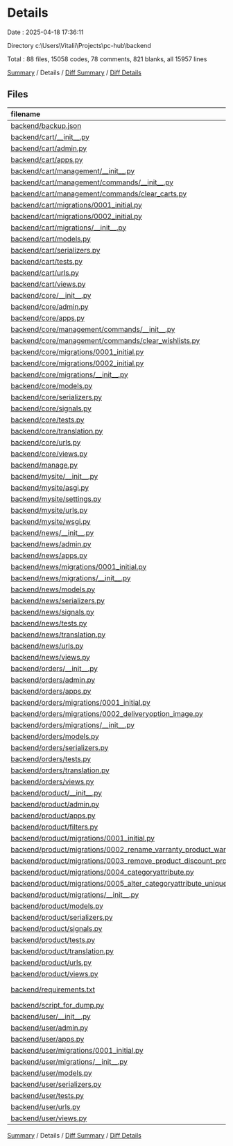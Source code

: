 # Details

Date : 2025-04-18 17:36:11

Directory c:\\Users\\Vitalii\\Projects\\pc-hub\\backend

Total : 88 files,  15058 codes, 78 comments, 821 blanks, all 15957 lines

[Summary](results.md) / Details / [Diff Summary](diff.md) / [Diff Details](diff-details.md)

## Files
| filename | language | code | comment | blank | total |
| :--- | :--- | ---: | ---: | ---: | ---: |
| [backend/backup.json](/backend/backup.json) | JSON | 12,025 | 0 | 1 | 12,026 |
| [backend/cart/\_\_init\_\_.py](/backend/cart/__init__.py) | Python | 0 | 0 | 1 | 1 |
| [backend/cart/admin.py](/backend/cart/admin.py) | Python | 68 | 0 | 15 | 83 |
| [backend/cart/apps.py](/backend/cart/apps.py) | Python | 4 | 0 | 3 | 7 |
| [backend/cart/management/\_\_init\_\_.py](/backend/cart/management/__init__.py) | Python | 0 | 0 | 1 | 1 |
| [backend/cart/management/commands/\_\_init\_\_.py](/backend/cart/management/commands/__init__.py) | Python | 0 | 0 | 1 | 1 |
| [backend/cart/management/commands/clear\_carts.py](/backend/cart/management/commands/clear_carts.py) | Python | 22 | 0 | 10 | 32 |
| [backend/cart/migrations/0001\_initial.py](/backend/cart/migrations/0001_initial.py) | Python | 36 | 1 | 7 | 44 |
| [backend/cart/migrations/0002\_initial.py](/backend/cart/migrations/0002_initial.py) | Python | 35 | 1 | 7 | 43 |
| [backend/cart/migrations/\_\_init\_\_.py](/backend/cart/migrations/__init__.py) | Python | 0 | 0 | 1 | 1 |
| [backend/cart/models.py](/backend/cart/models.py) | Python | 85 | 0 | 18 | 103 |
| [backend/cart/serializers.py](/backend/cart/serializers.py) | Python | 7 | 0 | 5 | 12 |
| [backend/cart/tests.py](/backend/cart/tests.py) | Python | 1 | 1 | 2 | 4 |
| [backend/cart/urls.py](/backend/cart/urls.py) | Python | 8 | 0 | 3 | 11 |
| [backend/cart/views.py](/backend/cart/views.py) | Python | 253 | 0 | 31 | 284 |
| [backend/core/\_\_init\_\_.py](/backend/core/__init__.py) | Python | 0 | 0 | 1 | 1 |
| [backend/core/admin.py](/backend/core/admin.py) | Python | 31 | 0 | 14 | 45 |
| [backend/core/apps.py](/backend/core/apps.py) | Python | 4 | 0 | 3 | 7 |
| [backend/core/management/commands/\_\_init\_\_.py](/backend/core/management/commands/__init__.py) | Python | 0 | 0 | 1 | 1 |
| [backend/core/management/commands/clear\_wishlists.py](/backend/core/management/commands/clear_wishlists.py) | Python | 23 | 0 | 11 | 34 |
| [backend/core/migrations/0001\_initial.py](/backend/core/migrations/0001_initial.py) | Python | 79 | 1 | 7 | 87 |
| [backend/core/migrations/0002\_initial.py](/backend/core/migrations/0002_initial.py) | Python | 40 | 1 | 7 | 48 |
| [backend/core/migrations/\_\_init\_\_.py](/backend/core/migrations/__init__.py) | Python | 0 | 0 | 1 | 1 |
| [backend/core/models.py](/backend/core/models.py) | Python | 112 | 1 | 29 | 142 |
| [backend/core/serializers.py](/backend/core/serializers.py) | Python | 42 | 0 | 23 | 65 |
| [backend/core/signals.py](/backend/core/signals.py) | Python | 18 | 1 | 5 | 24 |
| [backend/core/tests.py](/backend/core/tests.py) | Python | 1 | 1 | 2 | 4 |
| [backend/core/translation.py](/backend/core/translation.py) | Python | 8 | 0 | 4 | 12 |
| [backend/core/urls.py](/backend/core/urls.py) | Python | 11 | 0 | 3 | 14 |
| [backend/core/views.py](/backend/core/views.py) | Python | 177 | 0 | 51 | 228 |
| [backend/manage.py](/backend/manage.py) | Python | 17 | 1 | 5 | 23 |
| [backend/mysite/\_\_init\_\_.py](/backend/mysite/__init__.py) | Python | 0 | 0 | 1 | 1 |
| [backend/mysite/asgi.py](/backend/mysite/asgi.py) | Python | 10 | 0 | 7 | 17 |
| [backend/mysite/settings.py](/backend/mysite/settings.py) | Python | 140 | 30 | 47 | 217 |
| [backend/mysite/urls.py](/backend/mysite/urls.py) | Python | 35 | 0 | 5 | 40 |
| [backend/mysite/wsgi.py](/backend/mysite/wsgi.py) | Python | 10 | 0 | 7 | 17 |
| [backend/news/\_\_init\_\_.py](/backend/news/__init__.py) | Python | 0 | 0 | 1 | 1 |
| [backend/news/admin.py](/backend/news/admin.py) | Python | 14 | 0 | 4 | 18 |
| [backend/news/apps.py](/backend/news/apps.py) | Python | 4 | 0 | 3 | 7 |
| [backend/news/migrations/0001\_initial.py](/backend/news/migrations/0001_initial.py) | Python | 33 | 1 | 7 | 41 |
| [backend/news/migrations/\_\_init\_\_.py](/backend/news/migrations/__init__.py) | Python | 0 | 0 | 1 | 1 |
| [backend/news/models.py](/backend/news/models.py) | Python | 59 | 0 | 13 | 72 |
| [backend/news/serializers.py](/backend/news/serializers.py) | Python | 10 | 0 | 5 | 15 |
| [backend/news/signals.py](/backend/news/signals.py) | Python | 18 | 1 | 5 | 24 |
| [backend/news/tests.py](/backend/news/tests.py) | Python | 1 | 1 | 2 | 4 |
| [backend/news/translation.py](/backend/news/translation.py) | Python | 11 | 0 | 4 | 15 |
| [backend/news/urls.py](/backend/news/urls.py) | Python | 6 | 0 | 2 | 8 |
| [backend/news/views.py](/backend/news/views.py) | Python | 24 | 0 | 12 | 36 |
| [backend/orders/\_\_init\_\_.py](/backend/orders/__init__.py) | Python | 0 | 0 | 1 | 1 |
| [backend/orders/admin.py](/backend/orders/admin.py) | Python | 8 | 0 | 3 | 11 |
| [backend/orders/apps.py](/backend/orders/apps.py) | Python | 4 | 0 | 3 | 7 |
| [backend/orders/migrations/0001\_initial.py](/backend/orders/migrations/0001_initial.py) | Python | 22 | 1 | 7 | 30 |
| [backend/orders/migrations/0002\_deliveryoption\_image.py](/backend/orders/migrations/0002_deliveryoption_image.py) | Python | 12 | 1 | 6 | 19 |
| [backend/orders/migrations/\_\_init\_\_.py](/backend/orders/migrations/__init__.py) | Python | 0 | 0 | 1 | 1 |
| [backend/orders/models.py](/backend/orders/models.py) | Python | 23 | 0 | 7 | 30 |
| [backend/orders/serializers.py](/backend/orders/serializers.py) | Python | 13 | 0 | 6 | 19 |
| [backend/orders/tests.py](/backend/orders/tests.py) | Python | 1 | 1 | 2 | 4 |
| [backend/orders/translation.py](/backend/orders/translation.py) | Python | 8 | 0 | 4 | 12 |
| [backend/orders/views.py](/backend/orders/views.py) | Python | 1 | 1 | 2 | 4 |
| [backend/product/\_\_init\_\_.py](/backend/product/__init__.py) | Python | 0 | 0 | 1 | 1 |
| [backend/product/admin.py](/backend/product/admin.py) | Python | 154 | 4 | 47 | 205 |
| [backend/product/apps.py](/backend/product/apps.py) | Python | 4 | 0 | 3 | 7 |
| [backend/product/filters.py](/backend/product/filters.py) | Python | 27 | 0 | 7 | 34 |
| [backend/product/migrations/0001\_initial.py](/backend/product/migrations/0001_initial.py) | Python | 149 | 1 | 7 | 157 |
| [backend/product/migrations/0002\_rename\_varranty\_product\_warranty.py](/backend/product/migrations/0002_rename_varranty_product_warranty.py) | Python | 12 | 1 | 6 | 19 |
| [backend/product/migrations/0003\_remove\_product\_discount\_product\_discounted\_price.py](/backend/product/migrations/0003_remove_product_discount_product_discounted_price.py) | Python | 16 | 1 | 6 | 23 |
| [backend/product/migrations/0004\_categoryattribute.py](/backend/product/migrations/0004_categoryattribute.py) | Python | 22 | 1 | 6 | 29 |
| [backend/product/migrations/0005\_alter\_categoryattribute\_unique\_together\_and\_more.py](/backend/product/migrations/0005_alter_categoryattribute_unique_together_and_more.py) | Python | 24 | 1 | 6 | 31 |
| [backend/product/migrations/\_\_init\_\_.py](/backend/product/migrations/__init__.py) | Python | 0 | 0 | 1 | 1 |
| [backend/product/models.py](/backend/product/models.py) | Python | 231 | 0 | 56 | 287 |
| [backend/product/serializers.py](/backend/product/serializers.py) | Python | 171 | 2 | 43 | 216 |
| [backend/product/signals.py](/backend/product/signals.py) | Python | 32 | 2 | 9 | 43 |
| [backend/product/tests.py](/backend/product/tests.py) | Python | 1 | 0 | 1 | 2 |
| [backend/product/translation.py](/backend/product/translation.py) | Python | 20 | 0 | 10 | 30 |
| [backend/product/urls.py](/backend/product/urls.py) | Python | 19 | 0 | 2 | 21 |
| [backend/product/views.py](/backend/product/views.py) | Python | 119 | 16 | 46 | 181 |
| [backend/requirements.txt](/backend/requirements.txt) | pip requirements | 39 | 0 | 1 | 40 |
| [backend/script\_for\_dump.py](/backend/script_for_dump.py) | Python | 9 | 1 | 3 | 13 |
| [backend/user/\_\_init\_\_.py](/backend/user/__init__.py) | Python | 0 | 0 | 1 | 1 |
| [backend/user/admin.py](/backend/user/admin.py) | Python | 9 | 0 | 4 | 13 |
| [backend/user/apps.py](/backend/user/apps.py) | Python | 4 | 0 | 3 | 7 |
| [backend/user/migrations/0001\_initial.py](/backend/user/migrations/0001_initial.py) | Python | 36 | 1 | 7 | 44 |
| [backend/user/migrations/\_\_init\_\_.py](/backend/user/migrations/__init__.py) | Python | 0 | 0 | 1 | 1 |
| [backend/user/models.py](/backend/user/models.py) | Python | 125 | 0 | 29 | 154 |
| [backend/user/serializers.py](/backend/user/serializers.py) | Python | 39 | 0 | 11 | 50 |
| [backend/user/tests.py](/backend/user/tests.py) | Python | 1 | 1 | 2 | 4 |
| [backend/user/urls.py](/backend/user/urls.py) | Python | 12 | 0 | 2 | 14 |
| [backend/user/views.py](/backend/user/views.py) | Python | 209 | 0 | 59 | 268 |

[Summary](results.md) / Details / [Diff Summary](diff.md) / [Diff Details](diff-details.md)